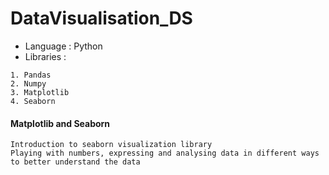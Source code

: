 # DataVisualisation_DS
- Language : Python
- Libraries : 
```
1. Pandas
2. Numpy
3. Matplotlib
4. Seaborn
```

#### Matplotlib and Seaborn
```
Introduction to seaborn visualization library
Playing with numbers, expressing and analysing data in different ways to better understand the data
```
